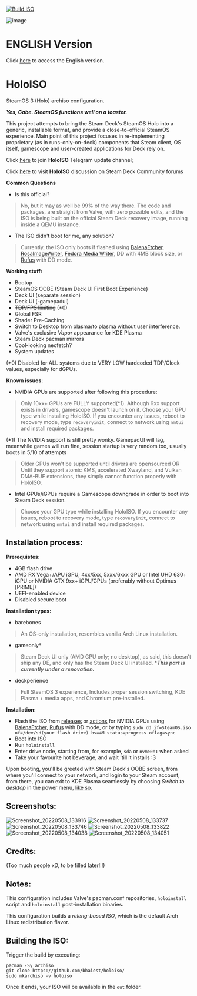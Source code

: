 [![Build ISO](https://github.com/danyi/SteamOS-holo-for-Danyi/actions/workflows/build.yml/badge.svg)](https://github.com/danyi/SteamOS-holo-for-Danyi/actions/workflows/build.yml)

![image](https://user-images.githubusercontent.com/97450182/167457908-07be1a60-7e86-4bef-b7f0-6bd19efd8b24.png)

# ENGLISH Version
Click [here](https://github.com/danyi/SteamOS-holo-for-Danyi/blob/3.4/README_EN.md) to access the English version.

# HoloISO
SteamOS 3 (Holo) archiso configuration.

***Yes, Gabe. SteamOS functions well on a toaster.***

This project attempts to bring the Steam Deck's SteamOS Holo into a generic, installable format, and provide a close-to-official SteamOS experience.
Main point of this project focuses in re-implementing proprietary (as in runs-only-on-deck) components that Steam client, OS itself, gamescope and user-created applications for Deck rely on.

Click [here](https://t.me/HoloISO) to join **HoloISO** Telegram update channel;

Click [here](https://steamdeck.community/forums/holoiso.29/) to visit **HoloISO** discussion on Steam Deck Community forums

**Common Questions**

- Is this official?
> No, but it may as well be 99% of the way there. The code and packages, are straight from Valve, with zero possible edits, and the ISO is being built on the official Steam Deck recovery image, running inside a QEMU instance.
- The ISO didn't boot for me, any solution?
> Currently, the ISO only boots if flashed using [BalenaEtcher](https://www.balena.io/etcher/), [RosaImageWriter](http://wiki.rosalab.ru/en/index.php/ROSA_ImageWriter), [Fedora Media Writer](https://getfedora.org/en/workstation/download/), DD with 4MB block size, or [Rufus](https://rufus.ie) with DD mode.


**Working stuff:**
- Bootup
- SteamOS OOBE (Steam Deck UI First Boot Experience)
- Deck UI (separate session)
- Deck UI (-gamepadui)
- ~~TDP/FPS limiting~~ (*0)
- Global FSR
- Shader Pre-Caching
- Switch to Desktop from plasma/to plasma without user interference.
- Valve's exclusive *Vapor* appearance for KDE Plasma
- Steam Deck pacman mirrors
- Cool-looking neofetch?
- System updates

(*0) Disabled for ALL systems due to VERY LOW hardcoded TDP/Clock values, especially for dGPUs.

**Known issues:**
- NVIDIA GPUs are supported after following this procedure:

> Only 10xx+ GPUs are FULLY supported(*1). Although 9xx support exists in drivers, gamescope doesn't launch on it. Choose your GPU type while installing HoloISO. If you encounter any issues, reboot to recovery mode, type `recoveryinit`, connect to network using `nmtui` and install required packages.

(*1) The NVIDIA support is still pretty wonky. GamepadUI will lag, meanwhile games will run fine, session startup is very random too, usually boots in 5/10 of attempts

> Older GPUs won't be supported until drivers are opensourced OR Until they support atomic KMS, accelerated Xwayland, and Vulkan DMA-BUF extensions, they simply cannot function properly with HoloISO.

- Intel GPUs/iGPUs require a Gamescope downgrade in order to boot into Steam Deck session. 

> Choose your GPU type while installing HoloISO. If you encounter any issues, reboot to recovery mode, type `recoveryinit`, connect to network using `nmtui` and install required packages.

Installation process:
-
**Prerequistes:**
- 4GB flash drive
- AMD RX Vega+/APU iGPU; 4xx/5xx, 5xxx/6xxx GPU
or Intel UHD 630+ iGPU or NVIDIA GTX 9xx+ iGPU/GPUs (preferably without Optimus [PRIME])
- UEFI-enabled device
- Disabled secure boot

**Installation types:**
- barebones 
> An OS-only installation, resembles vanilla Arch Linux installation.
- gameonly*
> Steam Deck UI only (AMD GPU only; no desktop), as said, this doesn't ship any DE, and only has the Steam Deck UI installed. 
> ****This part is currently under a renovation.***
- deckperience
> Full SteamOS 3 experience, Includes proper session switching, KDE Plasma + media apps, and Chromium pre-installed.

**Installation:**
- Flash the ISO from [releases](https://github.com/bhaiest/holoiso/releases/latest) or [actions](https://nightly.link/theVakhovskeIsTaken/holoiso/workflows/build/3.0/holoiso) for NVIDIA GPUs using [BalenaEtcher](https://www.balena.io/etcher/), [Rufus](https://rufus.ie) with DD mode, or by typing `sudo dd if=SteamOS.iso of=/dev/sd(your flash drive) bs=4M status=progress oflag=sync`
- Boot into ISO
- Run `holoinstall`
- Enter drive node, starting from, for example, `sda` or `nvme0n1` when asked
- Take your favourite hot beverage, and wait 'till it installs :3

Upon booting, you'll be greeted with Steam Deck's OOBE screen, from where you'll connect to your network, and login to your Steam account, from there, you can exit to KDE Plasma seamlessly by choosing *Switch to desktop* in the power menu, [like so](https://www.youtube.com/watch?v=smfwna2iHho).

Screenshots:
-
![Screenshot_20220508_133916](https://user-images.githubusercontent.com/97450182/167292656-1679e007-4701-4a3c-89ee-2104b5eb12cd.png)
![Screenshot_20220508_133737](https://user-images.githubusercontent.com/97450182/167292672-8bc9032d-4a21-4528-ab7e-b9dbc25a0664.png)
![Screenshot_20220508_133746](https://user-images.githubusercontent.com/97450182/167292722-a68806c1-5768-4790-a8e7-108d7c72bb08.png)
![Screenshot_20220508_133822](https://user-images.githubusercontent.com/97450182/167292731-86fed590-0260-4c5e-ac13-05d284b5fd24.png)
![Screenshot_20220508_134038](https://user-images.githubusercontent.com/97450182/167292734-90036b5f-2571-438e-8951-8d731cd4ae93.png)
![Screenshot_20220508_134051](https://user-images.githubusercontent.com/97450182/167292738-a70d266f-814d-4352-8d38-b920ae3f3381.png)

Credits:
-
(Too much people xD, to be filled later!!!)

Notes:
-

This configuration includes Valve's pacman.conf repositories, `holoinstall` script and `holoinstall` post-installation binaries.

This configuration builds a *releng-based ISO*, which is the default Arch Linux redistribution flavor.

Building the ISO:
-
Trigger the build by executing:
```
pacman -Sy archiso
git clone https://github.com/bhaiest/holoiso/
sudo mkarchiso -v holoiso
```
Once it ends, your ISO will be available in the `out` folder.

